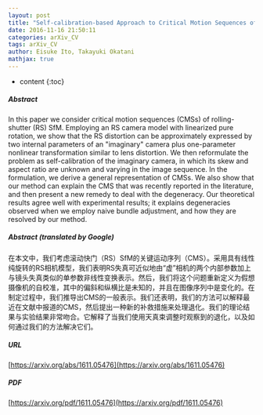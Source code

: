 ```yaml
---
layout: post
title: "Self-calibration-based Approach to Critical Motion Sequences of Rolling-shutter Structure from Motion"
date: 2016-11-16 21:50:11
categories: arXiv_CV
tags: arXiv_CV
author: Eisuke Ito, Takayuki Okatani
mathjax: true
---
```


* content
{:toc}

##### Abstract
In this paper we consider critical motion sequences (CMSs) of rolling-shutter (RS) SfM. Employing an RS camera model with linearized pure rotation, we show that the RS distortion can be approximately expressed by two internal parameters of an "imaginary" camera plus one-parameter nonlinear transformation similar to lens distortion. We then reformulate the problem as self-calibration of the imaginary camera, in which its skew and aspect ratio are unknown and varying in the image sequence. In the formulation, we derive a general representation of CMSs. We also show that our method can explain the CMS that was recently reported in the literature, and then present a new remedy to deal with the degeneracy. Our theoretical results agree well with experimental results; it explains degeneracies observed when we employ naive bundle adjustment, and how they are resolved by our method.

##### Abstract (translated by Google)
在本文中，我们考虑滚动快门（RS）SfM的关键运动序列（CMS）。采用具有线性纯旋转的RS相机模型，我们表明RS失真可近似地由“虚”相机的两个内部参数加上与镜头失真类似的单参数非线性变换表示。然后，我们将这个问题重新定义为假想摄像机的自校准，其中的偏斜和纵横比是未知的，并且在图像序列中是变化的。在制定过程中，我们推导出CMS的一般表示。我们还表明，我们的方法可以解释最近在文献中报道的CMS，然后提出一种新的补救措施来处理退化。我们的理论结果与实验结果非常吻合。它解释了当我们使用天真束调整时观察到的退化，以及如何通过我们的方法解决它们。

##### URL
[https://arxiv.org/abs/1611.05476](https://arxiv.org/abs/1611.05476)

##### PDF
[https://arxiv.org/pdf/1611.05476](https://arxiv.org/pdf/1611.05476)

